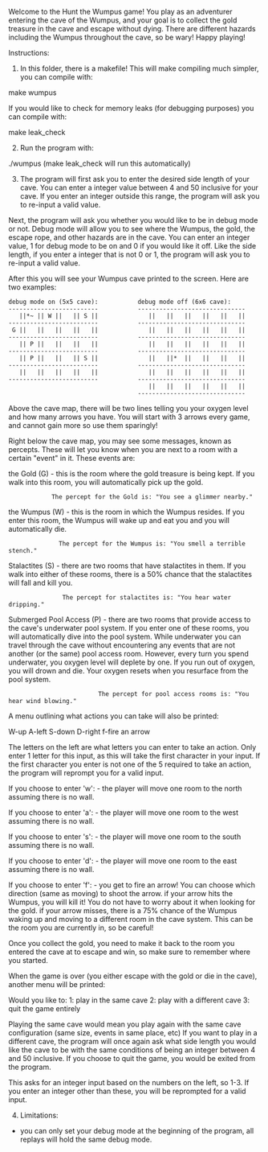 Welcome to the Hunt the Wumpus game! You play as an adventurer entering the cave of the
Wumpus, and your goal is to collect the gold treasure in the cave and escape without
dying. There are different hazards including the Wumpus throughout the cave, so be wary!
Happy playing!


Instructions:

1) In this folder, there is a makefile! This will make compiling much simpler, you can compile with:

make wumpus

If you would like to check for memory leaks (for debugging purposes) you can compile with: 

make leak_check

2) Run the program with:

./wumpus (make leak_check will run this automatically)

3) The program will first ask you to enter the desired side length of your cave. 
You can enter a integer value between 4 and 50 inclusive for your cave. If you enter 
an integer outside this range, the program will ask you to re-input a valid value.

 Next, the program will ask you whether you would like to be in debug mode or not. 
 Debug mode will allow you to see where the Wumpus, the gold, the escape rope, and 
 other hazards are in the cave. You can enter an integer value, 1 for debug mode to be 
 on and 0 if you would like it off. Like the side length, if you enter a integer that is not
 0 or 1, the program will ask you to re-input a valid value.

 After this you will see your Wumpus cave printed to the screen. 
 Here are two examples:

    debug mode on (5x5 cave):           debug mode off (6x6 cave):
    -------------------------           ------------------------------
       ||*~ || W ||   || S ||              ||   ||   ||   ||   ||   ||
    -------------------------           ------------------------------
     G ||   ||   ||   ||   ||              ||   ||   ||   ||   ||   ||
    -------------------------           ------------------------------
       || P ||   ||   ||   ||              ||   ||   ||   ||   ||   ||
    -------------------------           ------------------------------
       || P ||   ||   || S ||              ||   ||*  ||   ||   ||   ||
    -------------------------           ------------------------------
       ||   ||   ||   ||   ||              ||   ||   ||   ||   ||   ||
    -------------------------           ------------------------------
                                           ||   ||   ||   ||   ||   ||
                                        ------------------------------

 Above the cave map, there will be two lines telling you your oxygen level and how many
 arrows you have. You will start with 3 arrows every game, and cannot gain more so use
 them sparingly!

 Right below the cave map, you may see some messages, known as percepts. These will let you know
 when you are next to a room with a certain "event" in it. These events are:

 the Gold (G) - this is the room where the gold treasure is being kept. If you walk into this 
                room, you will automatically pick up the gold.

                The percept for the Gold is: "You see a glimmer nearby."

 the Wumpus (W) - this is the room in which the Wumpus resides. If you enter this room, the
                  Wumpus will wake up and eat you and you will automatically die.

                  The percept for the Wumpus is: "You smell a terrible stench."

 Stalactites (S) - there are two rooms that have stalactites in them. If you walk into either
                   of these rooms, there is a 50% chance that the stalactites will fall and
                   kill you.

                   The percept for stalactites is: "You hear water dripping."

 Submerged Pool Access (P) - there are two rooms that provide access to the cave's underwater
                             pool system. If you enter one of these rooms, you will automatically
                             dive into the pool system. While underwater you can travel through the
                             cave without encountering any events that are not another (or the same)
                             pool access room. However, every turn you spend underwater, you oxygen
                             level will deplete by one. If you run out of oxygen, you will drown and die.
                             Your oxygen resets when you resurface from the pool system.

                             The percept for pool access rooms is: "You hear wind blowing." 

 A menu outlining what actions you can take will also be printed:

 W-up
 A-left
 S-down
 D-right
 f-fire an arrow

 The letters on the left are what letters you can enter to take an action. 
 Only enter 1 letter for this input, as this will take the first character in your input.
 If the first character you enter is not one of the 5 required to take an 
 action, the program will reprompt you for a valid input.

 If you choose to enter 'w':
    - the player will move one room to the north assuming there is no wall.

 If you choose to enter 'a':
    - the player will move one room to the west assuming there is no wall.

 If you choose to enter 's':
    - the player will move one room to the south assuming there is no wall.

 If you choose to enter 'd':
    - the player will move one room to the east assuming there is no wall.

 If you choose to enter 'f':
    - you get to fire an arrow! You can choose which direction (same as moving) to shoot the arrow.
      if your arrow hits the Wumpus, you will kill it! You do not have to worry about it when looking
      for the gold.
      if your arrow misses, there is a 75% chance of the Wumpus waking up and moving to a different
      room in the cave system. This can be the room you are currently in, so be careful!

 Once you collect the gold, you need to make it back to the room you entered the cave at to escape and win,
 so make sure to remember where you started.

 When the game is over (you either escape with the gold or die in the cave), another menu will be printed:

 Would you like to:
 1: play in the same cave
 2: play with a different cave
 3: quit the game entirely

 Playing the same cave would mean you play again with the same cave configuration (same size, events in same place, etc)
 If you want to play in a different cave, the program will once again ask what side length you would like the cave to be
 with the same conditions of being an integer between 4 and 50 inclusive.
 If you choose to quit the game, you would be exited from the program.

 This asks for an integer input based on the numbers on the left, so 1-3. If you enter an integer other than these, you
 will be reprompted for a valid input.


4) Limitations:
- you can only set your debug mode at the beginning of the program, all replays will hold the same debug mode.
